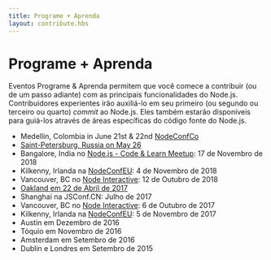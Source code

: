 ```yaml
---
title: Programe + Aprenda
layout: contribute.hbs
---
```


# Programe + Aprenda

Eventos Programe & Aprenda permitem que você comece a contribuir (ou de um passo adiante) com as principais funcionalidades do Node.js. Contribuidores experientes irão auxiliá-lo em seu primeiro (ou segundo ou terceiro ou quarto) _commit_ ao Node.js. Eles também estarão disponíveis para guiá-los através de áreas específicas do código fonte do Node.js.

* Medellin, Colombia in June 21st & 22nd [NodeConfCo](https://colombia.nodeconf.com/)
* [Saint-Petersburg, Russia on May 26](https://medium.com/piterjs/code-learn-ce20d330530f)
* Bangalore, India no [Node.js - Code & Learn Meetup](https://www.meetup.com/Polyglot-Languages-Runtimes-Java-JVM-nodejs-Swift/events/256057028/): 17 de Novembro de 2018
* Kilkenny, Irlanda na [NodeConfEU](https://www.nodeconf.eu/): 4 de Novembro de 2018
* Vancouver, BC no [Node Interactive](https://events.linuxfoundation.org/events/node-js-interactive-2018/): 12 de Outubro de 2018
* [Oakland em 22 de Abril de 2017](https://medium.com/the-node-js-collection/code-learn-learn-how-to-contribute-to-node-js-core-8a2dbdf9be45)
* Shanghai na JSConf.CN: Julho de 2017
* Vancouver, BC no [Node Interactive](http://events.linuxfoundation.org/events/node-interactive): 6 de Outubro de 2017
* Kilkenny, Irlanda na [NodeConfEU](http://www.nodeconf.eu/): 5 de Novembro de 2017
* Austin em Dezembro de 2016
* Tóquio em Novembro de 2016
* Amsterdam em Setembro de 2016
* Dublin e Londres em Setembro de 2015
